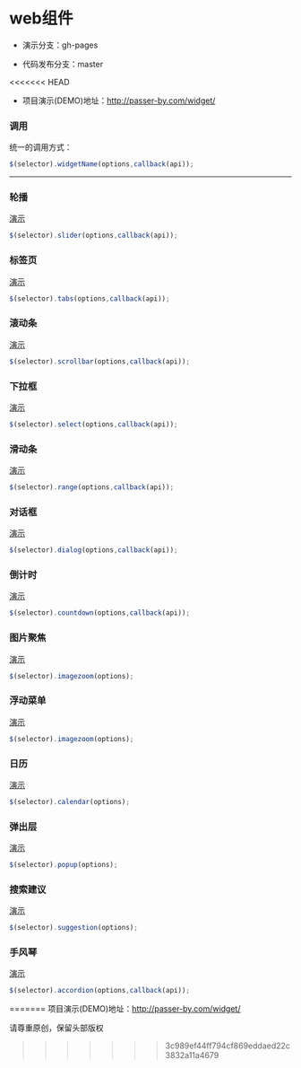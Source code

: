 # web组件

- 演示分支：gh-pages

- 代码发布分支：master

<<<<<<< HEAD
- 项目演示(DEMO)地址：http://passer-by.com/widget/

### 调用
统一的调用方式：
```javascript
$(selector).widgetName(options,callback(api));
```
---

### 轮播
[演示](http://passer-by.com/widget/jquery-slider/)
```javascript
$(selector).slider(options,callback(api));
```

### 标签页
[演示](http://passer-by.com/widget/jquery-tabs/)
```javascript
$(selector).tabs(options,callback(api));
```

### 滚动条
[演示](http://passer-by.com/widget/jquery-scrollbar/)
```javascript
$(selector).scrollbar(options,callback(api));
```

### 下拉框
[演示](http://passer-by.com/widget/jquery-select/)
```javascript
$(selector).select(options,callback(api));
```

### 滑动条
[演示](http://passer-by.com/widget/jquery-range/)
```javascript
$(selector).range(options,callback(api));
```

### 对话框
[演示](http://passer-by.com/widget/jquery-dialog/)
```javascript
$(selector).dialog(options,callback(api));
```

### 倒计时
[演示](http://passer-by.com/widget/jquery-countdown/)
```javascript
$(selector).countdown(options,callback(api));
```

### 图片聚焦
[演示](http://passer-by.com/widget/jquery-imagezoom/)
```javascript
$(selector).imagezoom(options);
```

### 浮动菜单
[演示](http://passer-by.com/widget/jquery-imagezoom/)
```javascript
$(selector).imagezoom(options);
```

### 日历
[演示](http://passer-by.com/widget/jquery-calendar/)
```javascript
$(selector).calendar(options);
```

### 弹出层
[演示](http://passer-by.com/widget/jquery-popup/)
```javascript
$(selector).popup(options);
```

### 搜索建议
[演示](http://passer-by.com/widget/jquery-suggestion/)
```javascript
$(selector).suggestion(options);
```

### 手风琴
[演示](http://passer-by.com/widget/jquery-accordion/)
```javascript
$(selector).accordion(options,callback(api));
```
=======
项目演示(DEMO)地址：http://passer-by.com/widget/

请尊重原创，保留头部版权
>>>>>>> 3c989ef44ff794cf869eddaed22c3832a11a4679
